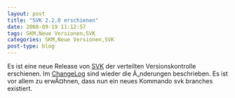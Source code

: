 ```yaml
---
layout: post
title: "SVK 2.2.0 erschienen"
date: 2008-09-19 11:12:57
tags: SKM,Neue Versionen,SVK
categories: SKM,Neue Versionen,SVK
post-type: blog
---
```

Es ist eine neue Release von <a href="http://search.cpan.org/~clkao/SVK-v2.2.0/"  title="SVK 2.2.0 RC1">SVK</a> der verteilten Versionskontrolle erschienen. Im <a href="http://search.cpan.org/src/CLKAO/SVK-v2.2.0/CHANGES"  title="ChangeLog">ChangeLog</a> sind wieder die Ã„nderungen beschrieben. Es ist vor allem zu erwÃ¤hnen, dass nun ein neues Kommando svk branches existiert.